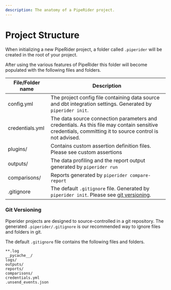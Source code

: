 ```yaml
---
description: The anatomy of a PipeRider project.
---
```


# Project Structure

When initializing a new PipeRider project, a folder called `.piperider` will be created in the root of your project.

After using the various features of PipeRider this folder will become populated with the following files and folders.

| File/Folder name | Description                                                                                                                                            |
| ---------------- | ------------------------------------------------------------------------------------------------------------------------------------------------------ |
| config.yml       | The project config file containing data source and dbt integration settings. Generated by `piperider init`.                                            |
| credentials.yml  | The data source connection parameters and credentials. As this file may contain sensitive credentials, committing it to source control is not advised. |
| plugins/         | Contains custom assertion definition files. Please see custom assertions                                                                               |
| outputs/         | The data profiling and the report output generated by `piperider run`                                                                                  |
| comparisons/     | Reports generated by `piperider compare-report`                                                                                                        |
| .gitignore       | The default `.gitignore` file. Generated by `piperider init`. Please see [git versioning](./#git-versioning).                                          |

### Git Versioning

Piperider projects are designed to source-controlled in a git repository. The generated `.piperider/.gitignore` is our recommended way to ignore files and folders in git.

The default `.gitignore` file contains the following files and folders.

```
**.log
__pycache__/
logs/
outputs/
reports/
comparisons/
credentials.yml
.unsend_events.json
```

